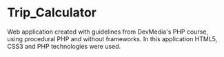 # Trip_Calculator
Web application created with guidelines from DevMedia's PHP course, using procedural PHP and without frameworks. In this application HTML5, CSS3 and PHP technologies were used.
